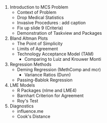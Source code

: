 
1. Introduction to MCS Problem 
    - Context of Problem
    - Drop Medical Statistics
    - Invasive Procedures : add caption
    - Fix up slide 9 (Criteria)
    - Demonstration of Taskview and Packages
2. Bland Altman Plots
    - The Point of Simplicity
    - Limits of Agreement 
    - Technology Acceptance Model (TAM) 
        - Comparing to Luiz and Krouwer Monti
3. Regression Methods
    - Deming Regression (MethComp and mcr)
        -  Variance Ratios (Dunn)
    - Passing-Bablok Regression
4. LME Models
    - R Packages (nlme and LME4)
    - Barnhart Criterion for Agreement 
    - Roy's Test
5. Diagnostics
    - influence.me
    - Cook's Distance

